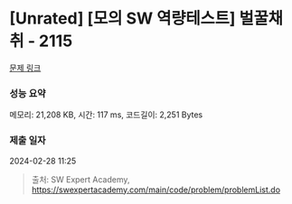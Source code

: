 # [Unrated] [모의 SW 역량테스트] 벌꿀채취 - 2115 

[문제 링크](https://swexpertacademy.com/main/code/problem/problemDetail.do?contestProbId=AV5V4A46AdIDFAWu) 

### 성능 요약

메모리: 21,208 KB, 시간: 117 ms, 코드길이: 2,251 Bytes

### 제출 일자

2024-02-28 11:25



> 출처: SW Expert Academy, https://swexpertacademy.com/main/code/problem/problemList.do